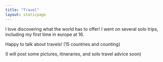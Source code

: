 ```yaml
---
title: "Travel"
layout: staticpage
---
```


I love discovering what the world has to offer! I went on several solo trips, including my first time in europe at 16. 

Happy to talk about travels! (15 countries and counting)

(I will post some pictures, itineraries, and solo travel advice soon)